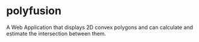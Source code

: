 # polyfusion
A Web Application that displays 2D convex polygons and can calculate and estimate the intersection between them.
